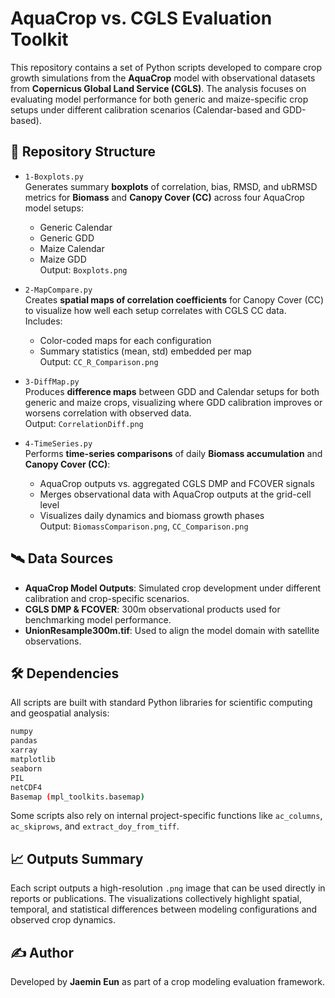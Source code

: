 # AquaCrop vs. CGLS Evaluation Toolkit

This repository contains a set of Python scripts developed to compare crop growth simulations from the **AquaCrop** model with observational datasets from **Copernicus Global Land Service (CGLS)**. The analysis focuses on evaluating model performance for both generic and maize-specific crop setups under different calibration scenarios (Calendar-based and GDD-based).

## 📂 Repository Structure

- `1-Boxplots.py`  
  Generates summary **boxplots** of correlation, bias, RMSD, and ubRMSD metrics for **Biomass** and **Canopy Cover (CC)** across four AquaCrop model setups:
  - Generic Calendar
  - Generic GDD
  - Maize Calendar
  - Maize GDD  
  Output: `Boxplots.png`

- `2-MapCompare.py`  
  Creates **spatial maps of correlation coefficients** for Canopy Cover (CC) to visualize how well each setup correlates with CGLS CC data. Includes:
  - Color-coded maps for each configuration
  - Summary statistics (mean, std) embedded per map  
  Output: `CC_R_Comparison.png`

- `3-DiffMap.py`  
  Produces **difference maps** between GDD and Calendar setups for both generic and maize crops, visualizing where GDD calibration improves or worsens correlation with observed data.  
  Output: `CorrelationDiff.png`

- `4-TimeSeries.py`  
  Performs **time-series comparisons** of daily **Biomass accumulation** and **Canopy Cover (CC)**:
  - AquaCrop outputs vs. aggregated CGLS DMP and FCOVER signals
  - Merges observational data with AquaCrop outputs at the grid-cell level
  - Visualizes daily dynamics and biomass growth phases  
  Output: `BiomassComparison.png`, `CC_Comparison.png`

## 🛰 Data Sources

- **AquaCrop Model Outputs**: Simulated crop development under different calibration and crop-specific scenarios.
- **CGLS DMP & FCOVER**: 300m observational products used for benchmarking model performance.
- **UnionResample300m.tif**: Used to align the model domain with satellite observations.

## 🛠 Dependencies

All scripts are built with standard Python libraries for scientific computing and geospatial analysis:

```bash
numpy
pandas
xarray
matplotlib
seaborn
PIL
netCDF4
Basemap (mpl_toolkits.basemap)
```

Some scripts also rely on internal project-specific functions like `ac_columns`, `ac_skiprows`, and `extract_doy_from_tiff`.

## 📈 Outputs Summary

Each script outputs a high-resolution `.png` image that can be used directly in reports or publications. The visualizations collectively highlight spatial, temporal, and statistical differences between modeling configurations and observed crop dynamics.

## ✍ Author

Developed by **Jaemin Eun** as part of a crop modeling evaluation framework.
